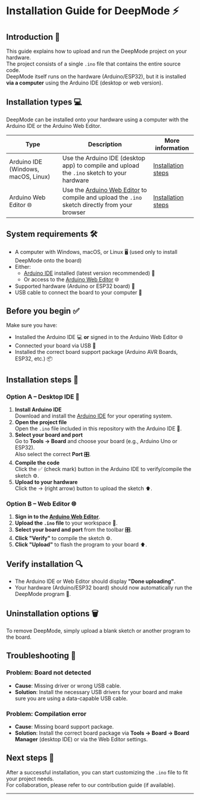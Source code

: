 # Installation Guide for DeepMode ⚡

## Introduction 📖

This guide explains how to upload and run the DeepMode project on your hardware.  
The project consists of a single `.ino` file that contains the entire source code.  
DeepMode itself runs on the hardware (Arduino/ESP32), but it is installed **via a computer** using the Arduino IDE (desktop or web version).

## Installation types 💻

DeepMode can be installed onto your hardware using a computer with the Arduino IDE or the Arduino Web Editor.

| **Type** | **Description** | **More information** |
| -------- | ---------------- | ------------------- |
| Arduino IDE (Windows, macOS, Linux) | Use the Arduino IDE (desktop app) to compile and upload the `.ino` sketch to your hardware | [Installation steps](#installation-steps) |
| Arduino Web Editor 🌐 | Use the [Arduino Web Editor](https://create.arduino.cc/editor) to compile and upload the `.ino` sketch directly from your browser | [Installation steps](#installation-steps) |

## System requirements 🛠️

- A computer with Windows, macOS, or Linux 🖥️ (used only to install DeepMode onto the board)  
- Either:  
  - [Arduino IDE](https://www.arduino.cc/en/software) installed (latest version recommended) 💾  
  - Or access to the [Arduino Web Editor](https://create.arduino.cc/editor) 🌐  
- Supported hardware (Arduino or ESP32 board) 🔌  
- USB cable to connect the board to your computer 🔗  

## Before you begin ✅

Make sure you have:  

* Installed the Arduino IDE 💻 **or** signed in to the Arduino Web Editor 🌐  
* Connected your board via USB 🔌  
* Installed the correct board support package (Arduino AVR Boards, ESP32, etc.) 📦  

## Installation steps 🚀

### Option A – Desktop IDE 💾

1. **Install Arduino IDE**  
   Download and install the [Arduino IDE](https://www.arduino.cc/en/software) for your operating system.  
2. **Open the project file**  
   Open the `.ino` file included in this repository with the Arduino IDE 📂.  
3. **Select your board and port**  
   Go to **Tools → Board** and choose your board (e.g., Arduino Uno or ESP32).  
   Also select the correct **Port** 🎛️.  
4. **Compile the code**  
   Click the ✅ (check mark) button in the Arduino IDE to verify/compile the sketch ⚙️.  
5. **Upload to your hardware**  
   Click the → (right arrow) button to upload the sketch ⬆️.  

### Option B – Web Editor 🌐

1. **Sign in to the [Arduino Web Editor](https://create.arduino.cc/editor)**.  
2. **Upload the `.ino` file** to your workspace 📂.  
3. **Select your board and port** from the toolbar 🎛️.  
4. **Click "Verify"** to compile the sketch ⚙️.  
5. **Click "Upload"** to flash the program to your board ⬆️.  

## Verify installation 🔍

- The Arduino IDE or Web Editor should display **"Done uploading"**.  
- Your hardware (Arduino/ESP32 board) should now automatically run the DeepMode program 🎉.  

## Uninstallation options 🗑️

To remove DeepMode, simply upload a blank sketch or another program to the board.

## Troubleshooting 🐞

### Problem: Board not detected  
- **Cause**: Missing driver or wrong USB cable.  
- **Solution**: Install the necessary USB drivers for your board and make sure you are using a data-capable USB cable.  

### Problem: Compilation error  
- **Cause**: Missing board support package.  
- **Solution**: Install the correct board package via **Tools → Board → Board Manager** (desktop IDE) or via the Web Editor settings.  

## Next steps 🎯

After a successful installation, you can start customizing the `.ino` file to fit your project needs.  
For collaboration, please refer to our contribution guide (if available).

---
